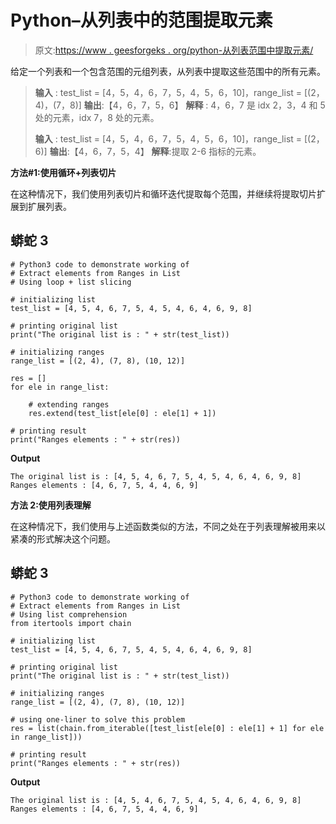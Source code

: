 # Python–从列表中的范围提取元素

> 原文:[https://www . geesforgeks . org/python-从列表范围中提取元素/](https://www.geeksforgeeks.org/python-extract-elements-from-ranges-in-list/)

给定一个列表和一个包含范围的元组列表，从列表中提取这些范围中的所有元素。

> **输入** : test_list = [4，5，4，6，7，5，4，5，6，10]，range_list = [(2，4)，(7，8)]
> **输出**:【4，6，7，5，6】
> **解释** : 4，6，7 是 idx 2，3，4 和 5 处的元素，idx 7，8 处的元素。
> 
> **输入** : test_list = [4，5，4，6，7，5，4，5，6，10]，range_list = [(2，6)]
> **输出**:【4，6，7，5，4】
> **解释**:提取 2-6 指标的元素。

**方法#1:使用循环+列表切片**

在这种情况下，我们使用列表切片和循环迭代提取每个范围，并继续将提取切片扩展到扩展列表。

## 蟒蛇 3

```
# Python3 code to demonstrate working of 
# Extract elements from Ranges in List
# Using loop + list slicing 

# initializing list
test_list = [4, 5, 4, 6, 7, 5, 4, 5, 4, 6, 4, 6, 9, 8]

# printing original list
print("The original list is : " + str(test_list))

# initializing ranges
range_list = [(2, 4), (7, 8), (10, 12)]

res = []
for ele in range_list:

    # extending ranges
    res.extend(test_list[ele[0] : ele[1] + 1])

# printing result 
print("Ranges elements : " + str(res))
```

**Output**

```
The original list is : [4, 5, 4, 6, 7, 5, 4, 5, 4, 6, 4, 6, 9, 8]
Ranges elements : [4, 6, 7, 5, 4, 4, 6, 9]

```

**方法 2:使用列表理解**

在这种情况下，我们使用与上述函数类似的方法，不同之处在于列表理解被用来以紧凑的形式解决这个问题。

## 蟒蛇 3

```
# Python3 code to demonstrate working of 
# Extract elements from Ranges in List
# Using list comprehension
from itertools import chain

# initializing list
test_list = [4, 5, 4, 6, 7, 5, 4, 5, 4, 6, 4, 6, 9, 8]

# printing original list
print("The original list is : " + str(test_list))

# initializing ranges
range_list = [(2, 4), (7, 8), (10, 12)]

# using one-liner to solve this problem
res = list(chain.from_iterable([test_list[ele[0] : ele[1] + 1] for ele in range_list]))

# printing result 
print("Ranges elements : " + str(res))
```

**Output**

```
The original list is : [4, 5, 4, 6, 7, 5, 4, 5, 4, 6, 4, 6, 9, 8]
Ranges elements : [4, 6, 7, 5, 4, 4, 6, 9]

```